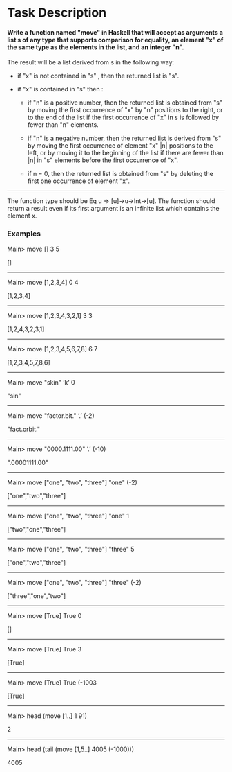 # Task Description 


#### Write a function named "move" in Haskell that will accept as arguments a list s of any type that supports comparison for equality, an element "x" of the same type as the elements in the list, and an integer "n".

The result will be a list derived from s in the following way:


* if "x" is not contained in "s" , then the returned list is "s".

* if "x" is contained in "s" then : 

    *  if "n" is a positive number, then the returned list is obtained from "s" by moving the first occurrence of "x" by "n" positions to the right, or to the end of
  the list if the first occurrence of "x" in s is followed by fewer than "n" elements.


    * if "n" is a negative number, then the returned list is derived from "s" by moving the first occurrence of element "x" |n| positions to the left,
     or by moving it to the beginning of the list if there are fewer than |n| in "s" elements before the first occurrence of "x".


    * if n = 0, then the returned list is obtained from "s" by deleting the first one
      occurrence of element "x".

---


The function type should be Eq u => [u]->u->Int->[u]. The function should return a result even if its first argument is an infinite list
which contains the element x.

### Examples 

Main> move [] 3 5

[]

---



Main> move [1,2,3,4] 0 4


[1,2,3,4]

---


Main> move [1,2,3,4,3,2,1] 3 3


[1,2,4,3,2,3,1]

----

Main> move [1,2,3,4,5,6,7,8] 6 7


[1,2,3,4,5,7,8,6]

----


Main> move "skin" ’k’ 0


"sin"

----


Main> move "factor.bit." ’.’ (-2)


"fact.orbit."

----


Main> move "0000.1111.00" ’.’ (-10)


".00001111.00"

-----

Main> move ["one", "two", "three"] "one" (-2)


["one","two","three"]



-----


Main> move ["one", "two", "three"] "one" 1


["two","one","three"]

-----


Main> move ["one", "two", "three"] "three" 5


["one","two","three"]


------


Main> move ["one", "two", "three"] "three" (-2)


["three","one","two"]

-------

Main> move [True] True 0


[]

-------

Main> move [True] True 3


[True]

------

Main> move [True] True (-1003


[True]

-------

Main> head (move [1..] 1 91)


2

--------

Main> head (tail (move [1,5..] 4005 (-1000)))


4005
